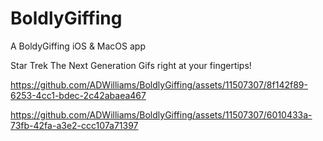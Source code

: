 # BoldlyGiffing
A BoldyGiffing iOS & MacOS app

Star Trek The Next Generation Gifs right at your fingertips!

https://github.com/ADWilliams/BoldlyGiffing/assets/11507307/8f142f89-6253-4cc1-bdec-2c42abaea467

https://github.com/ADWilliams/BoldlyGiffing/assets/11507307/6010433a-73fb-42fa-a3e2-ccc107a71397

